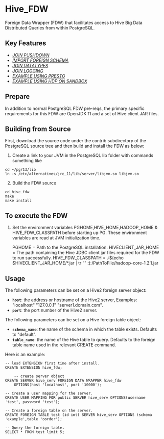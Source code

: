 # Hive_FDW

Foreign Data Wrapper (FDW) that facilitates access to Hive Big Data Distributed Queries from within PostgreSQL.


## Key Features ##

- [*JOIN PUSHDOWN*](JOIN_PUSHDOWN.md)
- [*IMPORT FOREIGN SCHEMA*](IMPORT_FOREIGN_SCHEMA.md)
- [*JOIN DATATYPES*](DATATYPES.md)
- [*JOIN LOGGING*](LOGGING.md)
- [*EXAMPLE USING PRESTO*](PRESTO_INSTRUCTIONS.md)
- [*EXAMPLE USING HDP ON SANDBOX*](HDP_SANDBOX_INSTRUCTIONS.md)


## Prepare

In addition to normal PostgreSQL FDW pre-reqs, the primary specific
requirements for this FDW are OpenJDK 11 and a set of
Hive client JAR files.

## Building from Source

First, download the source code under the contrib subdirectory of the
PostgreSQL source tree and then build and install the FDW as below:

1) Create a link to your JVM in the PostgreSQL lib folder with commands something like

```
cd ~/pg/13/lib
ln -s /etc/alternatives/jre_11/lib/server/libjvm.so libjvm.so
```

2) Build the FDW source

```
cd hive_fdw
make
make install
```

## To execute the FDW

1) Set the environment variables PGHOME,HIVE_HOME,HADOOP_HOME & HIVE_FDW_CLASSPATH before starting up PG.
These environment variables are read at JVM initialization time.

    PGHOME = Path to the PostgreSQL installation. 
    HIVECLIENT_JAR_HOME = The path containing the Hive JDBC client jar files required for the FDW to run successfully.
    HIVE_FDW_CLASSPATH = .:$(echo $HIVECLIENT_JAR_HOME/*.jar |  tr ' ' :):/PathToFile/hadoop-core-1.2.1.jar

## Usage

The following parameters can be set on a Hive2 foreign server object:

  * **`host`**: the address or hostname of the Hive2 server, Examples: "localhost" "127.0.0.1" "server1.domain.com".
  * **`port`**: the port number of the Hive2 server.


The following parameters can be set on a Hive foreign table object:

  * **`schema_name`**: the name of the schema in which the table exists. Defaults to "default".
  * **`table_name`**: the name of the Hive table to query.  Defaults to the foreign table name used in the relevant CREATE command.

Here is an example:


	-- load EXTENSION first time after install.
	CREATE EXTENSION hive_fdw;

        -- create server object
	CREATE SERVER hive_serv FOREIGN DATA WRAPPER hive_fdw
		OPTIONS(host 'localhost', port '10000');

	-- Create a user mapping for the server.
	CREATE USER MAPPING FOR public SERVER hive_serv OPTIONS(username 'test', password 'test');

	-- Create a foreign table on the server.
	CREATE FOREIGN TABLE test (id int) SERVER hive_serv OPTIONS (schema 'example',table 'oorder');

	-- Query the foreign table.
	SELECT * FROM test limit 5;
